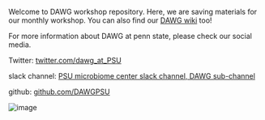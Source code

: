 Welcome to DAWG workshop repository. Here, we are saving materials for our monthly workshop. You can also find our [DAWG wiki](https://github.com/DAWGPSU/DAWG_workshop/wiki) too!

For more information about DAWG at penn state, please check our social media. 

Twitter: [twitter.com/dawg_at_PSU](https://twitter.com/dawg_at_PSU)

slack channel: [PSU microbiome center slack channel, DAWG sub-channel](https://app.slack.com/client/TSMLP8Z3N/CSQHX55BQ)

github: [github.com/DAWGPSU](https://github.com/DAWGPSU)

![image](https://user-images.githubusercontent.com/126822453/222932017-eb2935b4-b91c-4af5-af32-1b34f60fe1ba.jpeg)

